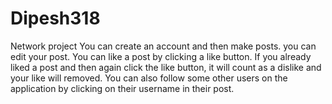 # Dipesh318
Network project
You can create an account and then make posts.
you can edit your post.
You can like a post by clicking a like button.
If you already liked a post and then again click the like button, it will count as a dislike and your like will removed.
You can also follow some other users on the application by clicking on their username in their post.
